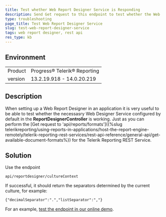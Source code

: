 ```yaml
---
title: Test whether Web Report Designer Service is Responding
description: Send Get request to this endpoint to test whether the Web Report Designer Service works
type: troubleshooting
page_title: Test Web Report Designer Service
slug: test-web-report-designer-service
tags: web report designer, rest api
res_type: kb
---
```


## Environment
<table>
	<tr>
		<td>Product</td>
		<td>Progress® Telerik® Reporting</td>
	</tr>
  <tr>
    <td>version</td>
    <td>13.2.19.918 - 14.0.20.219</td>
	</tr>
</table>


## Description
When setting up a Web Report Designer in an application it is very useful to be able to test whether the necessasry Web Designer Service 
configured by default in the __ReportDesignerController__ is working. Just as you can perform the 
[Get request to 'api/reports/formats']({%slug telerikreporting/using-reports-in-applications/host-the-report-engine-remotely/telerik-reporting-rest-services/rest-api-reference/general-api/get-available-document-formats%}) for the Telerik Reporting REST 
Service.

## Solution
Use the endpoint
```
api/reportdesigner/cultureContext
```

If successful, it should return the separators determined by the current culture, for example:
```
{"decimalSeparator":".","listSeparator":","}
```

For an example, [test the endpoint in our online demo](https://demos.telerik.com/reporting/api/reportdesigner/cultureContext).  
